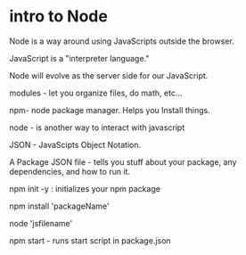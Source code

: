 # intro to Node

Node is a way around using JavaScripts outside the browser.

JavaScript is a "interpreter language."

Node will evolve as the server side for our JavaScript.

modules - let you organize files, do math, etc... 

npm- node package manager. Helps you Install things.

node - is another way to interact with javascript

JSON - JavaScipts Object Notation.

A Package JSON file - tells you stuff about your package, any dependencies, and how to run it. 

npm init -y : initializes your npm package 

npm install 'packageName'

node 'jsfilename' 

npm start - runs start script in package.json
